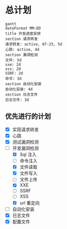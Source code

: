 # 总计划

```mermaid
gantt
dateFormat MM-DD
title 开发进度安排
section 请求转发
请求转发: active, 07-23, 5d
心跳: active, 4d
section 漏洞检测
文件: 5d
xxe: 2d
xss: 2d
SSRF: 2d
命令: 3d
section 自动化安装
自动化安装: 4d
section 日志文件
日志文件: 3d
```

## 优先进行的计划

- [x] 实现请求转发
- [x] 心跳
- [x] 测试漏洞检测
- [ ] 开发漏洞检测
  - [x] Sql 注入
  - [ ] 命令注入
  - [x] 文件读取
  - [x] 文件写入
  - [ ] 文件上传
  - [x] XXE
  - [ ] SSRF
  - [ ] XSS
  - [x] url 重定向
- [ ] 自动化安装
- [x] 日志文件
- [x] 配置文件
